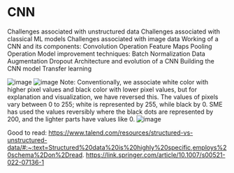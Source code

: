 # CNN

Challenges associated with unstructured data
Challenges associated with classical ML models
Challenges associated with image data
Working of a CNN and its components:
Convolution Operation
Feature Maps
Pooling Operation
Model improvement techniques:
Batch Normalization 
Data Augmentation
Dropout
Architecture and evolution of a CNN
Building the CNN model
Transfer learning

![image](https://user-images.githubusercontent.com/20191454/206962646-50bafac5-a8b0-4781-9648-ceddbb755a25.png)
![image](https://user-images.githubusercontent.com/20191454/206963232-09dcafd3-f417-4285-ad38-3f96c6d655bc.png)
Note: Conventionally, we associate white color with higher pixel values and black color with lower pixel values, but for explanation and visualization, we have reversed this. The values of pixels vary between 0 to 255; white is represented by 255, while black by 0. SME has used the values reversibly where the black dots are represented by 200, and the lighter parts have values like 0. 
![image](https://user-images.githubusercontent.com/20191454/206965038-b2f55260-12ae-4dda-ad61-d499cabcd33c.png)

 
Good to read:
https://www.talend.com/resources/structured-vs-unstructured-data/#:~:text=Structured%20data%20is%20highly%20specific,employs%20schema%2Don%2Dread.
https://link.springer.com/article/10.1007/s00521-022-07136-1
